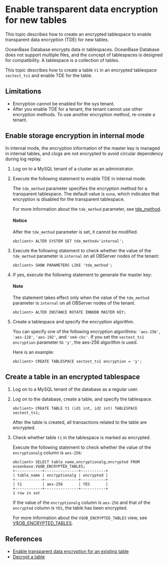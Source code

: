 # Enable transparent data encryption for new tables

This topic describes how to create an encrypted tablespace to enable transparent data encryption (TDE) for new tables.

OceanBase Database encrypts data in tablespaces. OceanBase Database does not support multiple files, and the concept of tablespaces is designed for compatibility. A tablespace is a collection of tables.

This topic describes how to create a table `t1` in an encrypted tablespace `sectest_ts1` and enable TDE for the table.

## Limitations

* Encryption cannot be enabled for the sys tenant.
* After you enable TDE for a tenant, the tenant cannot use other encryption methods. To use another encryption method, re-create a tenant.

## Enable storage encryption in internal mode

In internal mode, the encryption information of the master key is managed in internal tables, and clogs are not encrypted to avoid circular dependency during log replay.

1. Log on to a MySQL tenant of a cluster as an administrator.

2. Execute the following statement to enable TDE in internal mode.

   The `tde_method` parameter specifies the encryption method for a transparent tablespace. The default value is `none`, which indicates that encryption is disabled for the transparent tablespace.

   For more information about the `tde_method` parameter, see [tde_method](../../../../700.reference/500.system-reference/100.system-configuration-items/400.tenant-level-configuration-items/3400.tde_method.md). 

     <main id="notice" type='notice'>
       <h4>Notice</h4>
       <p>After the <code>tde_method</code> parameter is set, it cannot be modified. </p>
      </main>

   ```shell
   obclient> ALTER SYSTEM SET tde_method='internal';
   ```

3. Execute the following statement to check whether the value of the `tde_method` parameter is `internal` on all OBServer nodes of the tenant:

   ```shell
   obclient> SHOW PARAMETERS LIKE 'tde_method';
   ```

4. If yes, execute the following statement to generate the master key:

      <main id="notice" type='explain'>
       <h4>Note</h4>
       <p>The statement takes effect only when the value of the <code>tde_method</code> parameter is <code>internal</code> on all OBServer nodes of the tenant. </p>
      </main>

   ```shell
   obclient> ALTER INSTANCE ROTATE INNODB MASTER KEY;
   ```

5. Create a tablespace and specify the encryption algorithm.

   You can specify one of the following encryption algorithms: `'aes-256'`, `'aes-128'`, `'aes-192'`, and `'sm4-cbc'`. If you set the `sectest_ts1 encryption` parameter to `'y'`, the aes-256 algorithm is used.

   Here is an example:

   ```shell
   obclient> CREATE TABLESPACE sectest_ts1 encryption = 'y';
   ```

## Create a table in an encrypted tablespace

1. Log on to a MySQL tenant of the database as a regular user.

2. Log on to the database, create a table, and specify the tablespace.

   ```shell
   obclient> CREATE TABLE t1 (id1 int, id2 int) TABLESPACE sectest_ts1;
   ```

   After the table is created, all transactions related to the table are encrypted.

3. Check whether table `t1` in the tablespace is marked as encrypted.

   Execute the following statement to check whether the value of the `encryptionalg` column is `aes-256`:

   ```shell
   obclient> SELECT table_name,encryptionalg,encrypted FROM oceanbase.V$OB_ENCRYPTED_TABLES;
   +------------+---------------+-----------+
   | table_name | encryptionalg | encrypted |
   +------------+---------------+-----------+
   | t1         | aes-256       | YES       |
   +------------+---------------+-----------+
   1 row in set
   ```

   If the value of the `encryptionalg` column is `aes-256` and that of the `encrypted` column is `YES`, the table has been encrypted.

   For more information about the `V$OB_ENCRYPTED_TABLES` view, see [V$OB_ENCRYPTED_TABLES](../../../../700.reference/500.system-reference/400.system-overview-of-mysql-mode/300.performance-view-of-mysql-mode/9100.v-encrypted_tables-of-mysql-mode.md).

## References

* [Enable transparent data encryption for an existing table](../200.data-storage-encryption-of-mysql-mode/200.set-storage-encryption-for-existing-tables-of-mysql-mode.md)
* [Decrypt a table](../200.data-storage-encryption-of-mysql-mode/300.unencrypt-of-mysql-mode.md)
